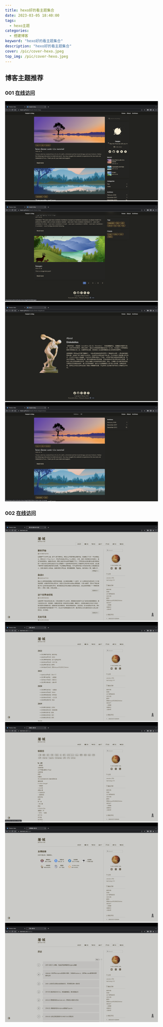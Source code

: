 ```yaml
---
title: hexo好的看主题集合
date: 2023-03-05 18:40:00
tags: 
  - hexo主题
categories: 
  - 搭建博客
keyword: "hexo好的看主题集合"
description: "hexo好的看主题集合"
cover: /pic/cover-hexo.jpeg
top_img: /pic/cover-hexo.jpeg
---
```


## 博客主题推荐

### 001 [在线访问](https://haojen.github.io/Claudia-theme-blog/)
![](../pic/hexo_themes/themes_001_1.png)
![](../pic/hexo_themes/themes_001_2.png)
![](../pic/hexo_themes/themes_001_3.png)
![](../pic/hexo_themes/themes_001_4.png)

### 002 [在线访问](https://www.haomwei.com/)
![](../pic/hexo_themes/themes_002_1.png)
![](../pic/hexo_themes/themes_002_2.png)
![](../pic/hexo_themes/themes_002_3.png)
![](../pic/hexo_themes/themes_002_4.png)
![](../pic/hexo_themes/themes_002_5.png)